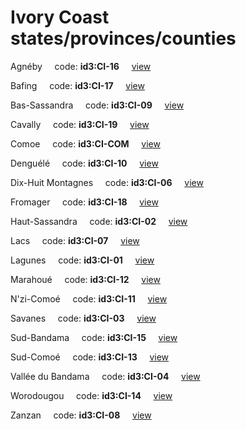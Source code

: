 # Ivory Coast states/provinces/counties
Agnéby&nbsp;&nbsp;&nbsp;&nbsp;&nbsp;code: **id3:CI-16**&nbsp;&nbsp;&nbsp;&nbsp;&nbsp;[view](../export/geojson/medium/id3/ci/16.geojson)&nbsp;&nbsp;&nbsp;&nbsp;&nbsp;


Bafing&nbsp;&nbsp;&nbsp;&nbsp;&nbsp;code: **id3:CI-17**&nbsp;&nbsp;&nbsp;&nbsp;&nbsp;[view](../export/geojson/medium/id3/ci/17.geojson)&nbsp;&nbsp;&nbsp;&nbsp;&nbsp;


Bas-Sassandra&nbsp;&nbsp;&nbsp;&nbsp;&nbsp;code: **id3:CI-09**&nbsp;&nbsp;&nbsp;&nbsp;&nbsp;[view](../export/geojson/medium/id3/ci/09.geojson)&nbsp;&nbsp;&nbsp;&nbsp;&nbsp;


Cavally&nbsp;&nbsp;&nbsp;&nbsp;&nbsp;code: **id3:CI-19**&nbsp;&nbsp;&nbsp;&nbsp;&nbsp;[view](../export/geojson/medium/id3/ci/19.geojson)&nbsp;&nbsp;&nbsp;&nbsp;&nbsp;


Comoe&nbsp;&nbsp;&nbsp;&nbsp;&nbsp;code: **id3:CI-COM**&nbsp;&nbsp;&nbsp;&nbsp;&nbsp;[view](../export/geojson/medium/id3/ci/com.geojson)&nbsp;&nbsp;&nbsp;&nbsp;&nbsp;


Denguélé&nbsp;&nbsp;&nbsp;&nbsp;&nbsp;code: **id3:CI-10**&nbsp;&nbsp;&nbsp;&nbsp;&nbsp;[view](../export/geojson/medium/id3/ci/10.geojson)&nbsp;&nbsp;&nbsp;&nbsp;&nbsp;


Dix-Huit Montagnes&nbsp;&nbsp;&nbsp;&nbsp;&nbsp;code: **id3:CI-06**&nbsp;&nbsp;&nbsp;&nbsp;&nbsp;[view](../export/geojson/medium/id3/ci/06.geojson)&nbsp;&nbsp;&nbsp;&nbsp;&nbsp;


Fromager&nbsp;&nbsp;&nbsp;&nbsp;&nbsp;code: **id3:CI-18**&nbsp;&nbsp;&nbsp;&nbsp;&nbsp;[view](../export/geojson/medium/id3/ci/18.geojson)&nbsp;&nbsp;&nbsp;&nbsp;&nbsp;


Haut-Sassandra&nbsp;&nbsp;&nbsp;&nbsp;&nbsp;code: **id3:CI-02**&nbsp;&nbsp;&nbsp;&nbsp;&nbsp;[view](../export/geojson/medium/id3/ci/02.geojson)&nbsp;&nbsp;&nbsp;&nbsp;&nbsp;


Lacs&nbsp;&nbsp;&nbsp;&nbsp;&nbsp;code: **id3:CI-07**&nbsp;&nbsp;&nbsp;&nbsp;&nbsp;[view](../export/geojson/medium/id3/ci/07.geojson)&nbsp;&nbsp;&nbsp;&nbsp;&nbsp;


Lagunes&nbsp;&nbsp;&nbsp;&nbsp;&nbsp;code: **id3:CI-01**&nbsp;&nbsp;&nbsp;&nbsp;&nbsp;[view](../export/geojson/medium/id3/ci/01.geojson)&nbsp;&nbsp;&nbsp;&nbsp;&nbsp;


Marahoué&nbsp;&nbsp;&nbsp;&nbsp;&nbsp;code: **id3:CI-12**&nbsp;&nbsp;&nbsp;&nbsp;&nbsp;[view](../export/geojson/medium/id3/ci/12.geojson)&nbsp;&nbsp;&nbsp;&nbsp;&nbsp;


N'zi-Comoé&nbsp;&nbsp;&nbsp;&nbsp;&nbsp;code: **id3:CI-11**&nbsp;&nbsp;&nbsp;&nbsp;&nbsp;[view](../export/geojson/medium/id3/ci/11.geojson)&nbsp;&nbsp;&nbsp;&nbsp;&nbsp;


Savanes&nbsp;&nbsp;&nbsp;&nbsp;&nbsp;code: **id3:CI-03**&nbsp;&nbsp;&nbsp;&nbsp;&nbsp;[view](../export/geojson/medium/id3/ci/03.geojson)&nbsp;&nbsp;&nbsp;&nbsp;&nbsp;


Sud-Bandama&nbsp;&nbsp;&nbsp;&nbsp;&nbsp;code: **id3:CI-15**&nbsp;&nbsp;&nbsp;&nbsp;&nbsp;[view](../export/geojson/medium/id3/ci/15.geojson)&nbsp;&nbsp;&nbsp;&nbsp;&nbsp;


Sud-Comoé&nbsp;&nbsp;&nbsp;&nbsp;&nbsp;code: **id3:CI-13**&nbsp;&nbsp;&nbsp;&nbsp;&nbsp;[view](../export/geojson/medium/id3/ci/13.geojson)&nbsp;&nbsp;&nbsp;&nbsp;&nbsp;


Vallée du Bandama&nbsp;&nbsp;&nbsp;&nbsp;&nbsp;code: **id3:CI-04**&nbsp;&nbsp;&nbsp;&nbsp;&nbsp;[view](../export/geojson/medium/id3/ci/04.geojson)&nbsp;&nbsp;&nbsp;&nbsp;&nbsp;


Worodougou&nbsp;&nbsp;&nbsp;&nbsp;&nbsp;code: **id3:CI-14**&nbsp;&nbsp;&nbsp;&nbsp;&nbsp;[view](../export/geojson/medium/id3/ci/14.geojson)&nbsp;&nbsp;&nbsp;&nbsp;&nbsp;


Zanzan&nbsp;&nbsp;&nbsp;&nbsp;&nbsp;code: **id3:CI-08**&nbsp;&nbsp;&nbsp;&nbsp;&nbsp;[view](../export/geojson/medium/id3/ci/08.geojson)&nbsp;&nbsp;&nbsp;&nbsp;&nbsp;

